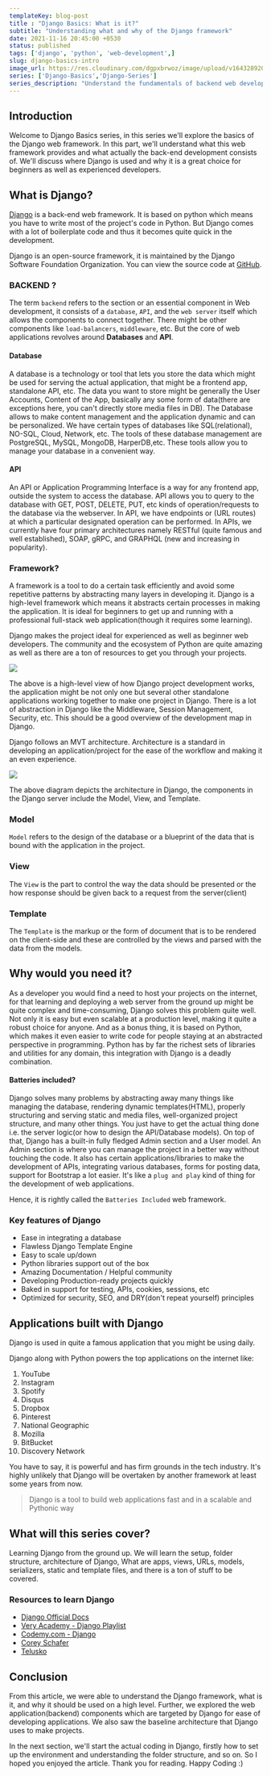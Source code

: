 ```yaml
---
templateKey: blog-post
title : "Django Basics: What is it?"
subtitle: "Understanding what and why of the Django framework"
date: 2021-11-16 20:45:00 +0530
status: published
tags: ['django', 'python', 'web-development',]
slug: django-basics-intro
image_url: https://res.cloudinary.com/dgpxbrwoz/image/upload/v1643289206/blogmedia/gbq3rlfat3erbxocn7yn.png
series: ['Django-Basics','Django-Series']
series_description: "Understand the fundamentals of backend web development with Django web framework."
---
```


## Introduction

Welcome to Django Basics series, in this series we'll explore the basics of the Django web framework. In this part, we'll understand what this web framework provides and what actually the back-end development consists of. We'll discuss where Django is used and why it is a great choice for beginners as well as experienced developers. 

## What is Django?

[Django](https://developer.mozilla.org/en-US/docs/Learn/Server-side/Django/Introduction) is a back-end web framework. It is based on python which means you have to write most of the project's code in Python. But Django comes with a lot of boilerplate code and thus it becomes quite quick in the development. 

Django is an open-source framework, it is maintained by the Django Software Foundation Organization. You can view the source code at [GitHub](https://github.com/django/django).

### BACKEND ?

The term `backend` refers to the section or an essential component in Web development, it consists of a `database`, `API`, and the `web server` itself which allows the components to connect together. There might be other components like `load-balancers`, `middleware`, etc. But the core of web applications revolves around **Databases** and **API**. 

#### Database

A database is a technology or tool that lets you store the data which might be used for serving the actual application, that might be a frontend app, standalone API, etc. The data you want to store might be generally the User Accounts, Content of the App, basically any some form of data(there are exceptions here, you can't directly store media files in DB). The Database allows to make content management and the application dynamic and can be personalized. We have certain types of databases like SQL(relational), NO-SQL, Cloud, Network, etc. The tools of these database management are PostgreSQL, MySQL, MongoDB, HarperDB,etc. These tools allow you to manage your database in a convenient way.  

#### API

An API or Application Programming Interface is a way for any frontend app, outside the system to access the database. API allows you to query to the database with GET, POST, DELETE, PUT, etc kinds of operation/requests to the database via the webserver. In API, we have endpoints or (URL routes) at which a particular designated operation can be performed. In APIs, we currently have four primary architectures namely RESTful (quite famous and well established), SOAP, gRPC, and GRAPHQL (new and increasing in popularity). 

### Framework?

A framework is a tool to do a certain task efficiently and avoid some repetitive patterns by abstracting many layers in developing it. Django is a high-level framework which means it abstracts certain processes in making the application. It is ideal for beginners to get up and running with a professional full-stack web application(though it requires some learning).

Django makes the project ideal for experienced as well as beginner web developers. The community and the ecosystem of Python are quite amazing as well as there are a ton of resources to get you through your projects.  

![](https://gitlab.com/MR_DESTRUCTIVE/tblog-img/-/raw/main/dj-1.png)

The above is a high-level view of how Django project development works, the application might be not only one but several other standalone applications working together to make one project in Django. There is a lot of abstraction in Django like the Middleware, Session Management, Security, etc. This should be a good overview of the development map in Django.

Django follows an MVT architecture. Architecture is a standard in developing an application/project for the ease of the workflow and making it an even experience. 

![](https://cdn.hashnode.com/res/hashnode/image/upload/v1635079576954/WcjcokoiX.png)

The above diagram depicts the architecture in Django, the components in the Django server include the Model, View, and Template.

### Model

`Model` refers to the design of the database or a blueprint of the data that is bound with the application in the project. 

### View

The `View` is the part to control the way the data should be presented or the how response should be given back to a request from the server(client)

### Template

The `Template` is the markup or the form of document that is to be rendered on the client-side and these are controlled by the views and parsed with the data from the models.

## Why would you need it?

As a developer you would find a need to host your projects on the internet, for that learning and deploying a web server from the ground up might be quite complex and time-consuming, Django solves this problem quite well. Not only it is easy but even scalable at a production level, making it quite a robust choice for anyone. And as a bonus thing, it is based on Python, which makes it even easier to write code for people staying at an abstracted perspective in programming. Python has by far the richest sets of libraries and utilities for any domain, this integration with Django is a deadly combination. 

#### Batteries included?

Django solves many problems by abstracting away many things like managing the database, rendering dynamic templates(HTML), properly structuring and serving static and media files, well-organized project structure, and many other things. You just have to get the actual thing done i.e. the server logic(or how to design the API/Database models). On top of that, Django has a built-in fully fledged Admin section and a User model. An Admin section is where you can manage the project in a better way without touching the code. It also has certain applications/libraries to make the development of APIs, integrating various databases, forms for posting data, support for Bootstrap a lot easier. It's like a `plug and play` kind of thing for the development of web applications. 

Hence, it is rightly called the `Batteries Included` web framework.

### Key features of Django

- Ease in integrating a database
- Flawless Django Template Engine
- Easy to scale up/down
- Python libraries support out of the box
- Amazing Documentation / Helpful community
- Developing Production-ready projects quickly
- Baked in support for testing, APIs, cookies, sessions, etc
- Optimized for security, SEO, and DRY(don't repeat yourself) principles

## Applications built with Django

Django is used in quite a famous application that you might be using daily. 

Django along with Python powers the top applications on the internet like:

1. YouTube
2. Instagram
3. Spotify
4. Disqus
5. Dropbox
6. Pinterest
7. National Geographic
8. Mozilla
9. BitBucket
10. Discovery Network

You have to say, it is powerful and has firm grounds in the tech industry. It's highly unlikely that Django will be overtaken by another framework at least some years from now.  

> Django is a tool to build web applications fast and in a scalable and Pythonic way

## What will this series cover?

Learning Django from the ground up. We will learn the setup, folder structure, architecture of Django, What are apps, views, URLs, models, serializers, static and template files, and there is a ton of stuff to be covered. 

### Resources to learn Django

- [Django Official Docs](https://www.djangoproject.com/start/)
- [Very Academy - Django Playlist](https://www.youtube.com/c/veryacademy/playlists?view=50&sort=dd&shelf_id=2)
- [Codemy.com - Django](https://www.youtube.com/watch?v=HHx3tTQWUx0&list=PLCC34OHNcOtqW9BJmgQPPzUpJ8hl49AGy)
- [Corey Schafer](https://www.youtube.com/watch?v=UmljXZIypDc&list=PL-osiE80TeTtoQCKZ03TU5fNfx2UY6U4p)
- [Telusko](https://www.youtube.com/watch?v=SIyxjRJ8VNY&list=PLsyeobzWxl7r2ukVgTqIQcl-1T0C2mzau)

## Conclusion

From this article, we were able to understand the Django framework, what is it, and why it should be used on a high level. Further, we explored the web application(backend) components which are targeted by Django for ease of developing applications. We also saw the baseline architecture that Django uses to make projects. 

In the next section, we'll start the actual coding in Django, firstly how to set up the environment and understanding the folder structure, and so on. So I hoped you enjoyed the article. Thank you for reading. Happy Coding :)
